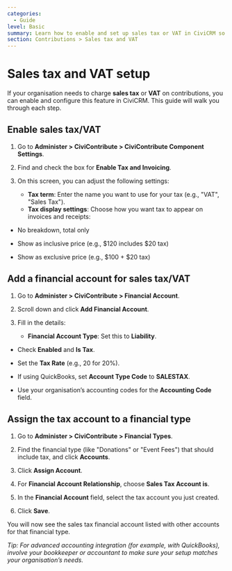 ```yaml
---
categories:
  - Guide
level: Basic
summary: Learn how to enable and set up sales tax or VAT in CiviCRM so your organisation can properly track and display tax on contributions.
section: Contributions > Sales tax and VAT
---
```


# Sales tax and VAT setup

If your organisation needs to charge **sales tax** or **VAT** on contributions, you can enable and configure this feature in CiviCRM. This guide will walk you through each step.

## Enable sales tax/VAT

1. Go to **Administer > CiviContribute > CiviContribute Component Settings**.

2. Find and check the box for **Enable Tax and Invoicing**.

3. On this screen, you can adjust the following settings:
   - **Tax term**: Enter the name you want to use for your tax (e.g., "VAT", "Sales Tax").
   - **Tax display settings**: Choose how you want tax to appear on invoices and receipts:

- No breakdown, total only

- Show as inclusive price (e.g., $120 includes $20 tax)

- Show as exclusive price (e.g., $100 + $20 tax)

## Add a financial account for sales tax/VAT

1. Go to **Administer > CiviContribute > Financial Account**.

2. Scroll down and click **Add Financial Account**.

3. Fill in the details:

   - **Financial Account Type**: Set this to **Liability**.

- Check **Enabled** and **Is Tax**.

- Set the **Tax Rate** (e.g., 20 for 20%).

- If using QuickBooks, set **Account Type Code** to **SALESTAX**.

- Use your organisation’s accounting codes for the **Accounting Code** field.

## Assign the tax account to a financial type

1. Go to **Administer > CiviContribute > Financial Types**.

2. Find the financial type (like "Donations" or "Event Fees") that should include tax, and click **Accounts**.

3. Click **Assign Account**.

4. For **Financial Account Relationship**, choose **Sales Tax Account is**.

5. In the **Financial Account** field, select the tax account you just created.

6. Click **Save**.

You will now see the sales tax financial account listed with other accounts for that financial type.

*Tip: For advanced accounting integration (for example, with QuickBooks), involve your bookkeeper or accountant to make sure your setup matches your organisation’s needs.*

<!--
Source: https://docs.civicrm.org/user/en/latest/contributions/sales
-tax-and-vat/ -->

<!--
Suggestion: This page is a Guide (step
-by-step, problem-oriented: "How do I enable and configure sales tax/VAT in CiviCRM?"). It is not a Tutorial (not a first-time, hands-on lesson), not Reference (not exhaustive options/config), and not Explanation (no background/why). Level is Basic, as it is aimed at non-experts performing a common admin task. For best clarity, the "Adding a Financial Account for Sales Tax/VAT" section could be split into its own page if more detail or troubleshooting is needed, but for most users, a single guide is sufficient. -->
